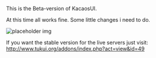 

This is the Beta-version of KacaosUI.

At this time all works fine. Some little changes i need to do.


![placeholder img](http://dl.dropbox.com/u/53632790/WoWScrnShot_072912_211547.jpg)              





If you want the stable version for the live servers just visit: 
http://www.tukui.org/addons/index.php?act=view&id=49